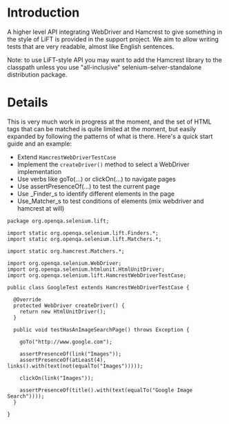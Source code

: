 # Introduction #

A higher level API integrating WebDriver and Hamcrest to give something in the style of LiFT is provided in the support project. We aim to allow writing tests that are very readable, almost like English sentences.

Note: to use LiFT-style API you may want to add the Hamcrest library to the classpath unless you use "all-inclusive" selenium-selver-standalone distribution package.

# Details #

This is very much work in progress at the moment, and the set of HTML tags that can be matched is quite limited at the moment, but easily expanded by following the patterns of what is there. Here's a quick start guide and an example:

  * Extend ` HamcrestWebDriverTestCase `
  * Implement the ` createDriver() ` method to select a WebDriver implementation
  * Use verbs like goTo(...) or clickOn(...) to navigate pages
  * Use assertPresenceOf(...) to test the current page
  * Use _Finder\_s to identify different elements in the page
  * Use_Matcher\_s to test conditions of elements (mix webdriver and hamcrest at will)

```
package org.openqa.selenium.lift;

import static org.openqa.selenium.lift.Finders.*;
import static org.openqa.selenium.lift.Matchers.*;

import static org.hamcrest.Matchers.*;

import org.openqa.selenium.WebDriver;
import org.openqa.selenium.htmlunit.HtmlUnitDriver;
import org.openqa.selenium.lift.HamcrestWebDriverTestCase;

public class GoogleTest extends HamcrestWebDriverTestCase {

  @Override
  protected WebDriver createDriver() {
    return new HtmlUnitDriver();
  }
	
  public void testHasAnImageSearchPage() throws Exception {
		
    goTo("http://www.google.com");
		
    assertPresenceOf(link("Images"));
    assertPresenceOf(atLeast(4), links().with(text(not(equalTo("Images")))));
		
    clickOn(link("Images"));
		
    assertPresenceOf(title().with(text(equalTo("Google Image Search"))));
  }

}
```